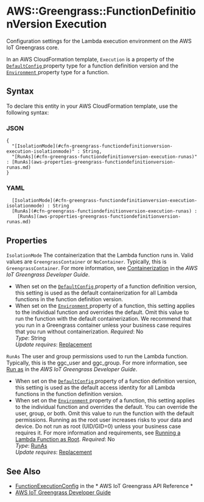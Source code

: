 # AWS::Greengrass::FunctionDefinitionVersion Execution<a name="aws-properties-greengrass-functiondefinitionversion-execution"></a>

<a name="aws-properties-greengrass-functiondefinitionversion-execution-description"></a>Configuration settings for the Lambda execution environment on the AWS IoT Greengrass core\.

<a name="aws-properties-greengrass-functiondefinitionversion-execution-inheritance"></a> In an AWS CloudFormation template, `Execution` is a property of the [ `DefaultConfig` ](https://docs.aws.amazon.com/AWSCloudFormation/latest/UserGuide/aws-properties-greengrass-functiondefinitionversion-defaultconfig.html) property type for a function definition version and the [ `Environment` ](https://docs.aws.amazon.com/AWSCloudFormation/latest/UserGuide/aws-properties-greengrass-functiondefinitionversion-environment.html) property type for a function\.

## Syntax<a name="aws-properties-greengrass-functiondefinitionversion-execution-syntax"></a>

To declare this entity in your AWS CloudFormation template, use the following syntax:

### JSON<a name="aws-properties-greengrass-functiondefinitionversion-execution-syntax.json"></a>

```
{
  "[IsolationMode](#cfn-greengrass-functiondefinitionversion-execution-isolationmode)" : String,
  "[RunAs](#cfn-greengrass-functiondefinitionversion-execution-runas)" : [RunAs](aws-properties-greengrass-functiondefinitionversion-runas.md)
}
```

### YAML<a name="aws-properties-greengrass-functiondefinitionversion-execution-syntax.yaml"></a>

```
﻿  [IsolationMode](#cfn-greengrass-functiondefinitionversion-execution-isolationmode) : String
﻿  [RunAs](#cfn-greengrass-functiondefinitionversion-execution-runas) : 
    [RunAs](aws-properties-greengrass-functiondefinitionversion-runas.md)
```

## Properties<a name="aws-properties-greengrass-functiondefinitionversion-execution-properties"></a>

`IsolationMode`  <a name="cfn-greengrass-functiondefinitionversion-execution-isolationmode"></a>
The containerization that the Lambda function runs in\. Valid values are `GreengrassContainer` or `NoContainer`\. Typically, this is `GreengrassContainer`\. For more information, see [Containerization](https://docs.aws.amazon.com/greengrass/latest/developerguide/lambda-group-config.html#lambda-function-containerization) in the *AWS IoT Greengrass Developer Guide*\.  
+ When set on the [ `DefaultConfig` ](https://docs.aws.amazon.com/AWSCloudFormation/latest/UserGuide/aws-properties-greengrass-functiondefinitionversion-defaultconfig.html) property of a function definition version, this setting is used as the default containerization for all Lambda functions in the function definition version\.
+ When set on the [ `Environment` ](https://docs.aws.amazon.com/AWSCloudFormation/latest/UserGuide/aws-properties-greengrass-functiondefinitionversion-environment.html) property of a function, this setting applies to the individual function and overrides the default\. Omit this value to run the function with the default containerization\.
We recommend that you run in a Greengrass container unless your business case requires that you run without containerization\.
*Required*: No  
*Type*: String  
*Update requires*: [Replacement](https://docs.aws.amazon.com/AWSCloudFormation/latest/UserGuide/using-cfn-updating-stacks-update-behaviors.html#update-replacement)

`RunAs`  <a name="cfn-greengrass-functiondefinitionversion-execution-runas"></a>
The user and group permissions used to run the Lambda function\. Typically, this is the ggc\_user and ggc\_group\. For more information, see [Run as](https://docs.aws.amazon.com/greengrass/latest/developerguide/lambda-group-config.html#lambda-access-identity.html) in the *AWS IoT Greengrass Developer Guide*\.  
+ When set on the [ `DefaultConfig` ](https://docs.aws.amazon.com/AWSCloudFormation/latest/UserGuide/aws-properties-greengrass-functiondefinitionversion-defaultconfig.html) property of a function definition version, this setting is used as the default access identity for all Lambda functions in the function definition version\.
+ When set on the [ `Environment` ](https://docs.aws.amazon.com/AWSCloudFormation/latest/UserGuide/aws-properties-greengrass-functiondefinitionversion-environment.html) property of a function, this setting applies to the individual function and overrides the default\. You can override the user, group, or both\. Omit this value to run the function with the default permissions\.
Running as the root user increases risks to your data and device\. Do not run as root \(UID/GID=0\) unless your business case requires it\. For more information and requirements, see [Running a Lambda Function as Root](https://docs.aws.amazon.com/greengrass/latest/developerguide/lambda-group-config.html#lambda-running-as-root)\. 
*Required*: No  
*Type*: [RunAs](aws-properties-greengrass-functiondefinitionversion-runas.md)  
*Update requires*: [Replacement](https://docs.aws.amazon.com/AWSCloudFormation/latest/UserGuide/using-cfn-updating-stacks-update-behaviors.html#update-replacement)

## See Also<a name="aws-properties-greengrass-functiondefinitionversion-execution--seealso"></a>
+  [FunctionExecutionConfig](https://docs.aws.amazon.com/greengrass/latest/apireference/definitions-functionexecutionconfig.html) in the * AWS IoT Greengrass API Reference * 
+  [AWS IoT Greengrass Developer Guide](https://docs.aws.amazon.com/greengrass/latest/developerguide/) 